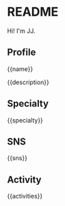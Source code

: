 # README

Hi! I'm JJ.

## Profile

{{name}}

{{description}}

## Specialty

{{specialty}}

## SNS

{{sns}}

## Activity

{{activities}}
